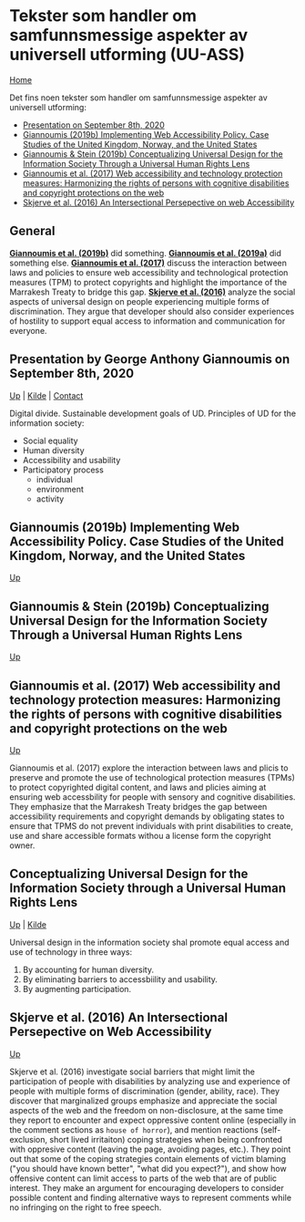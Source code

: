 # Tekster som handler om samfunnsmessige aspekter av universell utforming (UU-ASS)

[Home](./README.md)

Det fins noen tekster som handler om samfunnsmessige aspekter av universell utforming:

* [Presentation on September 8th, 2020](#presentation-by-george-anthony-giannoumis-on-september-8th-2020)
* [Giannoumis (2019b) Implementing Web Accessibility Policy. Case Studies of the United Kingdom, Norway, and the United States](#giannoumis-2019b-implementing-web-accessibility-policy-case-studies-of-the-united-kingdom-norway-and-the-united-states)
* [Giannoumis & Stein (2019b) Conceptualizing Universal Design for the Information Society Through a Universal Human Rights Lens](#giannoumis-stein-2019b-conceptualizing-universal-design-for-the-information-society-through-a-universal-human-rights-lens)
* [Giannoumis et al. (2017) Web accessibility and technology protection measures: Harmonizing the rights of persons with cognitive disabilities and copyright protections on the web](#giannoumis-et-al-2017-web-accessibility-and-technology-protection-measures-harmonizing-the-rights-of-persons-with-cognitive-disabilities-and-copyright-protections-on-the-web)
* [Skjerve et al. (2016) An Intersectional Persepective on web Accessibility](skjerve-et-al-2016-an-intersectional-persepective-on-web-ccessibility)

## General

[__Giannoumis et al. (2019b)__](#giannoumis-et-al-2017-web-accessibility-and-technology-protection-measures-harmonizing-the-rights-of-persons-with-cognitive-disabilities-and-copyright-protections-on-the-web) did something.
[__Giannoumis et al. (2019a)__](#giannoumis-stein-2019b-conceptualizing-universal-design-for-the-information-society-through-a-universal-human-rights-lens) did something else.
[__Giannoumis et al. (2017)__](#giannoumis-et-al-2017-web-accessibility-and-technology-protection-measures-harmonizing-the-rights-of-persons-with-cognitive-disabilities-and-copyright-protections-on-the-web) discuss the interaction between laws and policies to ensure web accessibility and technological protection measures (TPM) to protect copyrights and highlight the importance of the Marrakesh Treaty to bridge this gap.
[__Skjerve et al. (2016)__](skjerve-et-al-2016-an-intersectional-persepective-on-web-ccessibility) analyze the social aspects of universal design on people experiencing multiple forms of discrimination. 
They argue that developer should also consider experiences of hostility to support equal access to information and communication for everyone. 

## Presentation by George Anthony Giannoumis on September 8th, 2020

[Up](#tekster-som-handler-om-samfunnsmessige-aspekter-av-universell-utforming-uu-ass) |
[Kilde](https://www.oslomet.no/om/ansatt/gagian/) |
[Contact](@george.a.giannoumis@oslomet.no)

Digital divide.
Sustainable development goals of UD.
Principles of UD for the information society:
* Social equality
* Human diversity
* Accessibility and usability
* Participatory process
    * individual
    * environment
    * activity

## Giannoumis (2019b) Implementing Web Accessibility Policy. Case Studies of the United Kingdom, Norway, and the United States

[Up](#tekster-som-handler-om-samfunnsmessige-aspekter-av-universell-utforming-uu-ass)

## Giannoumis & Stein (2019b) Conceptualizing Universal Design for the Information Society Through a Universal Human Rights Lens

[Up](#tekster-som-handler-om-samfunnsmessige-aspekter-av-universell-utforming-uu-ass)

## Giannoumis et al. (2017) Web accessibility and technology protection measures: Harmonizing the rights of persons with cognitive disabilities and copyright protections on the web

[Up](#tekster-som-handler-om-samfunnsmessige-aspekter-av-universell-utforming-uu-ass)

Giannoumis et al. (2017) explore the interaction between laws and plicis to preserve and promote the use of technological protection measures (TPMs) to protect copyrighted digital content, and laws and plicies aiming at ensuring web accessbility for people with sensory and cognitive disabilities. They emphasize that the Marrakesh Treaty bridges the gap between accessibility requirements and copyright demands by obligating states to ensure that TPMS do not prevent individuals with print disabilities to create, use and share accessible formats withou a license form the copyright owner.

## Conceptualizing Universal Design for the Information Society through a Universal Human Rights Lens

[Up](#tekster-som-handler-om-samfunnsmessige-aspekter-av-universell-utforming-uu-ass) |
[Kilde](https://brill.com/view/journals/hrlr/8/1/article-p38_38.xml)

Universal design in the information society shal promote equal access and use of technology in three ways:
1. By accounting for human diversity.
2. By eliminating barriers to accessbiility and usability.
3. By augmenting participation.

## Skjerve et al. (2016) An Intersectional Persepective on Web Accessibility

[Up](#tekster-som-handler-om-samfunnsmessige-aspekter-av-universell-utforming-uu-ass)

Skjerve et al. (2016) investigate social barriers that might limit the participation of people with disabilities by analyzing use and experience of people with multiple forms of discrimination (gender, ability, race).
They discover that marginalized groups emphasize and appreciate the social aspects of the web and the freedom on non-disclosure, at the same time they report to encounter and expect oppressive content online (especially in the comment sections as `house of horror`), and mention reactions (self-exclusion, short lived irritaiton) coping strategies when being confronted with oppresive content (leaving the page, avoiding pages, etc.).
They point out that some of the coping strategies contain elements of victim blaming ("you should have known better", "what did you expect?"), and show how offensive content can limit access to parts of the web that are of public interest.
They make an argument for encouraging developers to consider possible content and finding alternative ways to represent comments while no infringing on the right to free speech.